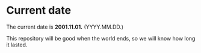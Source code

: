 # Current date

The current date is **2001.11.01.** (YYYY.MM.DD.)

This repository will be good when the world ends, so we will know how long it lasted.